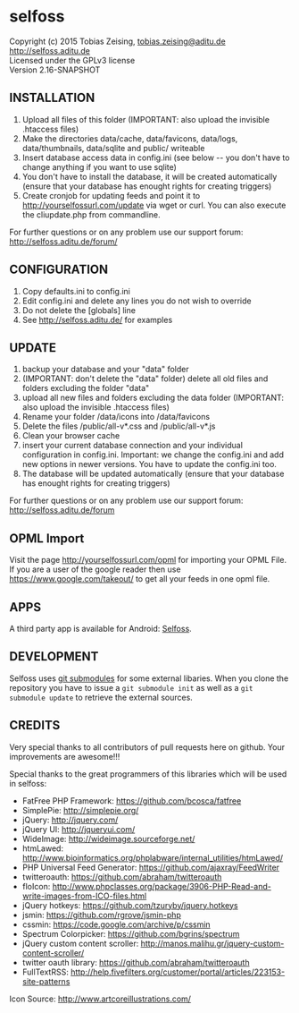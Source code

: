 selfoss
=======

Copyright (c) 2015 Tobias Zeising, tobias.zeising@aditu.de  
http://selfoss.aditu.de  
Licensed under the GPLv3 license  
Version 2.16-SNAPSHOT


INSTALLATION
------------

1. Upload all files of this folder (IMPORTANT: also upload the invisible .htaccess files)
2. Make the directories data/cache, data/favicons, data/logs, data/thumbnails, data/sqlite and public/ writeable
3. Insert database access data in config.ini (see below -- you don't have to change anything if you want to use sqlite)
3. You don't have to install the database, it will be created automatically (ensure that your database has enought rights for creating triggers)
4. Create cronjob for updating feeds and point it to http://yourselfossurl.com/update via wget or curl. You can also execute the cliupdate.php from commandline.

For further questions or on any problem use our support forum: http://selfoss.aditu.de/forum/

CONFIGURATION
-------------

1. Copy defaults.ini to config.ini
2. Edit config.ini and delete any lines you do not wish to override
3. Do not delete the [globals] line
4. See http://selfoss.aditu.de/ for examples


UPDATE
------

1. backup your database and your "data" folder
2. (IMPORTANT: don't delete the "data" folder) delete all old files and folders excluding the folder "data"
3. upload all new files and folders excluding the data folder (IMPORTANT: also upload the invisible .htaccess files)
4. Rename your folder /data/icons into /data/favicons
5. Delete the files /public/all-v*.css and /public/all-v*.js
6. Clean your browser cache
7. insert your current database connection and your individual configuration in config.ini. Important: we change the config.ini and add new options in newer versions. You have to update the config.ini too.
8. The database will be updated automatically (ensure that your database has enought rights for creating triggers)

For further questions or on any problem use our support forum: http://selfoss.aditu.de/forum


OPML Import
-----------

Visit the page http://yourselfossurl.com/opml for importing your OPML File. If you are a user of the google reader then use https://www.google.com/takeout/ to get all your feeds in one opml file.


APPS
----

A third party app is available for Android: [Selfoss](https://play.google.com/store/apps/details?id=fr.ydelouis.selfoss).


DEVELOPMENT
-----------

Selfoss uses [git submodules](https://www.git-scm.com/book/en/v2/Git-Tools-Submodules) for some external libaries. When you clone the repository you have to issue a `git submodule init` as well as a `git submodule update` to retrieve the external sources.

CREDITS
-------

Very special thanks to all contributors of pull requests here on github. Your improvements are awesome!!!

Special thanks to the great programmers of this libraries which will be used in selfoss:

* FatFree PHP Framework: https://github.com/bcosca/fatfree
* SimplePie: http://simplepie.org/
* jQuery: http://jquery.com/
* jQuery UI: http://jqueryui.com/
* WideImage: http://wideimage.sourceforge.net/
* htmLawed: http://www.bioinformatics.org/phplabware/internal_utilities/htmLawed/
* PHP Universal Feed Generator: https://github.com/ajaxray/FeedWriter
* twitteroauth: https://github.com/abraham/twitteroauth
* floIcon: http://www.phpclasses.org/package/3906-PHP-Read-and-write-images-from-ICO-files.html
* jQuery hotkeys: https://github.com/tzuryby/jquery.hotkeys
* jsmin: https://github.com/rgrove/jsmin-php
* cssmin: https://code.google.com/archive/p/cssmin
* Spectrum Colorpicker: https://github.com/bgrins/spectrum
* jQuery custom content scroller: http://manos.malihu.gr/jquery-custom-content-scroller/
* twitter oauth library: https://github.com/abraham/twitteroauth
* FullTextRSS: http://help.fivefilters.org/customer/portal/articles/223153-site-patterns

Icon Source: http://www.artcoreillustrations.com/
